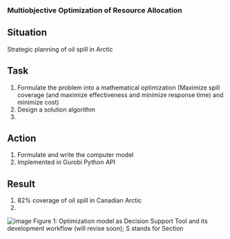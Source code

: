 ### Multiobjective Optimization of Resource Allocation

## Situation
Strategic planning of oil spill in Arctic
## Task
1. Formulate the problem into a mathematical optimization (Maximize spill coverage (and maximize effectiveness and minimize response time) and minimize cost)
2. Design a solution algorithm
3.
## Action
1. Formulate and write the computer model 
2. Implemented in Gurobi Python API
## Result
1. 82% coverage of oil spill in Canadian Arctic
2. 


![image](https://user-images.githubusercontent.com/19787712/224211821-bf044d95-3f1e-4fa7-8010-3ee4b1c19459.png)
Figure 1: Optimization model as Decision Support Tool and its development workflow (will revise soon); S stands for Section
